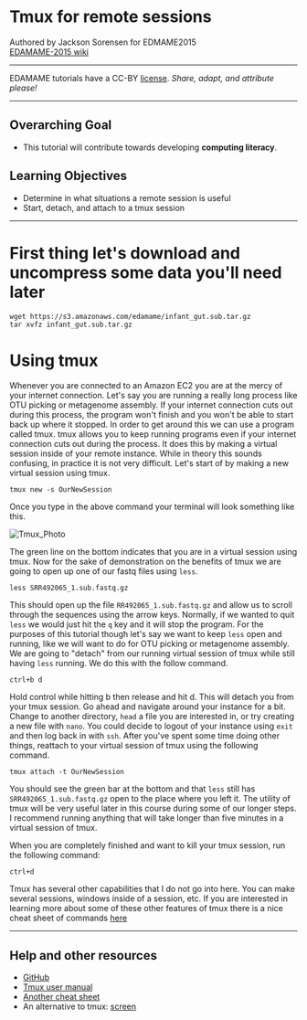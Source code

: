 # Tmux for remote sessions
Authored by Jackson Sorensen for EDMAME2015     
[EDAMAME-2015 wiki](https://github.com/edamame-course/2015-tutorials/wiki)

***
EDAMAME tutorials have a CC-BY [license](https://github.com/edamame-course/2015-tutorials/blob/master/LICENSE.md). _Share, adapt, and attribute please!_
***

## Overarching Goal
* This tutorial will contribute towards developing **computing literacy**.

## Learning Objectives
* Determine in what situations a remote session is useful
* Start, detach, and attach to a tmux session

***

# First thing let's download and uncompress some data you'll need later
```
wget https://s3.amazonaws.com/edamame/infant_gut.sub.tar.gz
tar xvfz infant_gut.sub.tar.gz
```

# Using tmux

Whenever you are connected to an Amazon EC2 you are at the mercy of your internet connection. Let's say you are running a really long process like OTU picking or metagenome assembly. If your internet connection cuts out during this process, the program won't finish and you won't be able to start back up where it stopped. In order to get around this we can use a program called tmux. tmux allows you to keep running programs even if your internet connection cuts out during the process. It does this by making a virtual session inside of your remote instance. While in theory this sounds confusing, in practice it is not very difficult. Let's start of by making a new virtual session using tmux. 

```
tmux new -s OurNewSession
```

Once you type in the above command your terminal will look something like this.

![Tmux_Photo](../img/Tmux_Session.png) 

The green line on the bottom indicates that you are in a virtual session using tmux. Now for the sake of demonstration on the benefits of tmux we are going to open up one of our fastq files using `less`.

```
less SRR492065_1.sub.fastq.gz
```

This should open up the file `RR492065_1.sub.fastq.gz` and allow us to scroll through the sequences using the arrow keys. Normally, if we wanted to quit `less` we would just hit the `q` key and it will stop the program. For the purposes of this tutorial though let's say we want to keep `less` open and running, like we will want to do for OTU picking or metagenome assembly. We are going to "detach" from our running virtual session of tmux while still having `less` running. We do this with the follow command. 

```
ctrl+b d
```

Hold control while hitting b then release and hit d. This will detach you from your tmux session. Go ahead and navigate around your instance for a bit. Change to another directory, `head` a file you are interested in, or try creating a new file with `nano`. You could decide to logout of your instance using `exit` and then log back in with `ssh`. After you've spent some time doing other things, reattach to your virtual session of tmux using the following command. 

```
tmux attach -t OurNewSession
```

You should see the green bar at the bottom and that `less` still has `SRR492065_1.sub.fastq.gz` open to the place where you left it. The utility of tmux will be very useful later in this course during some of our longer steps. I recommend running anything that will take longer than five minutes in a virtual session of tmux. 

When you are completely finished and want to kill your tmux session, run the following command:

```
ctrl+d
```

Tmux has several other capabilities that I do not go into here. You can make several sessions, windows inside of a session, etc. If you are interested in learning more about some of these other features of tmux there is a nice cheat sheet of commands [here](https://gist.github.com/MohamedAlaa/2961058) 

***
## Help and other resources
* [GitHub](http://tmux.github.io/)
* [Tmux user manual](http://www.openbsd.org/cgi-bin/man.cgi/OpenBSD-current/man1/tmux.1?query=tmux&sec=1)
* [Another cheat sheet](http://www.dayid.org/os/notes/tm.html)
* An alternative to tmux:  [screen](http://aperiodic.net/screen/quick_reference)

       
